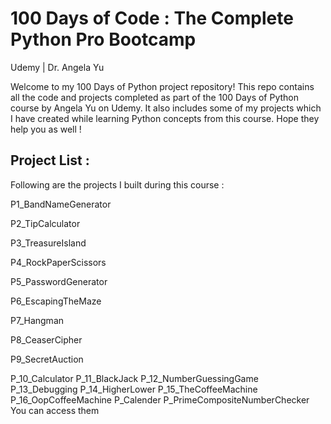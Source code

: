 # 100 Days of Code : The Complete Python Pro Bootcamp 
Udemy | Dr. Angela Yu

Welcome to my 100 Days of Python project repository! 
This repo contains all the code and projects completed as part of the 100 Days of Python course by Angela Yu on Udemy. It also includes some of my projects which I have created while learning Python concepts from this course. Hope they help you as well !

## Project List :

Following are the projects I built during this course : 

P1_BandNameGenerator

P2_TipCalculator

P3_TreasureIsland

P4_RockPaperScissors

P5_PasswordGenerator

P6_EscapingTheMaze

P7_Hangman

P8_CeaserCipher

P9_SecretAuction

P_10_Calculator
P_11_BlackJack
P_12_NumberGuessingGame
P_13_Debugging
P_14_HigherLower
P_15_TheCoffeeMachine
P_16_OopCoffeeMachine
P_Calender
P_PrimeCompositeNumberChecker
You can access them 

